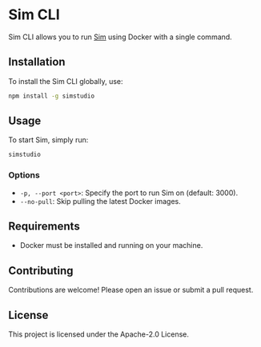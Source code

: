 # Sim CLI

Sim CLI allows you to run [Sim](https://sim.ai) using Docker with a single command.

## Installation

To install the Sim CLI globally, use:

```bash
npm install -g simstudio
```

## Usage

To start Sim, simply run:

```bash
simstudio
```

### Options

- `-p, --port <port>`: Specify the port to run Sim on (default: 3000).
- `--no-pull`: Skip pulling the latest Docker images.

## Requirements

- Docker must be installed and running on your machine.

## Contributing

Contributions are welcome! Please open an issue or submit a pull request.

## License

This project is licensed under the Apache-2.0 License. 